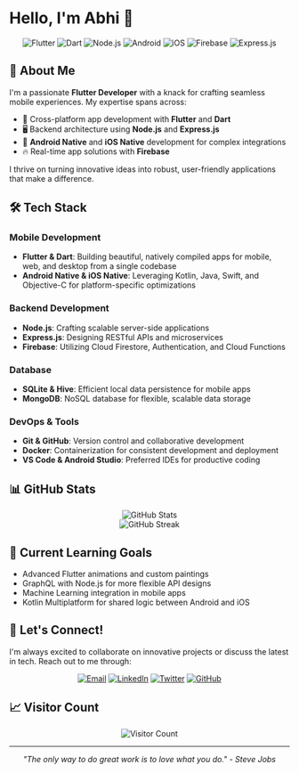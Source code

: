 # Hello, I'm Abhi 👋

<div align="center">
  <img src="https://img.shields.io/badge/Flutter-02569B?style=for-the-badge&logo=flutter&logoColor=white" alt="Flutter" />
  <img src="https://img.shields.io/badge/Dart-0175C2?style=for-the-badge&logo=dart&logoColor=white" alt="Dart" />
  <img src="https://img.shields.io/badge/Node.js-339933?style=for-the-badge&logo=nodedotjs&logoColor=white" alt="Node.js" />
  <img src="https://img.shields.io/badge/Android-3DDC84?style=for-the-badge&logo=android&logoColor=white" alt="Android" />
  <img src="https://img.shields.io/badge/iOS-000000?style=for-the-badge&logo=ios&logoColor=white" alt="iOS" />
  <img src="https://img.shields.io/badge/Firebase-FFCA28?style=for-the-badge&logo=firebase&logoColor=black" alt="Firebase" />
  <img src="https://img.shields.io/badge/Express.js-000000?style=for-the-badge&logo=express&logoColor=white" alt="Express.js" />
</div>

## 🚀 About Me

I'm a passionate **Flutter Developer** with a knack for crafting seamless mobile experiences. My expertise spans across:

- 📱 Cross-platform app development with **Flutter** and **Dart**
- 🖥️ Backend architecture using **Node.js** and **Express.js**
- 🤖 **Android Native** and **iOS Native** development for complex integrations
- 🔥 Real-time app solutions with **Firebase**

I thrive on turning innovative ideas into robust, user-friendly applications that make a difference.

## 🛠️ Tech Stack

### Mobile Development
- **Flutter & Dart**: Building beautiful, natively compiled apps for mobile, web, and desktop from a single codebase
- **Android Native & iOS Native**: Leveraging Kotlin, Java, Swift, and Objective-C for platform-specific optimizations

### Backend Development
- **Node.js**: Crafting scalable server-side applications
- **Express.js**: Designing RESTful APIs and microservices
- **Firebase**: Utilizing Cloud Firestore, Authentication, and Cloud Functions

### Database
- **SQLite & Hive**: Efficient local data persistence for mobile apps
- **MongoDB**: NoSQL database for flexible, scalable data storage

### DevOps & Tools
- **Git & GitHub**: Version control and collaborative development
- **Docker**: Containerization for consistent development and deployment
- **VS Code & Android Studio**: Preferred IDEs for productive coding

## 📊 GitHub Stats

<div align="center">
  <img src="https://github-readme-stats.vercel.app/api?username=abhi11029&show_icons=true&count_private=true&hide=contribs,prs&theme=radical" alt="GitHub Stats" />
</div>

<div align="center">
  <img src="https://github-readme-streak-stats.herokuapp.com/?user=abhi11029&theme=dark" alt="GitHub Streak" />
</div>

## 🌱 Current Learning Goals

- Advanced Flutter animations and custom paintings
- GraphQL with Node.js for more flexible API designs
- Machine Learning integration in mobile apps
- Kotlin Multiplatform for shared logic between Android and iOS

## 💬 Let's Connect!

I'm always excited to collaborate on innovative projects or discuss the latest in tech. Reach out to me through:

<div align="center">
  
  [![Email](https://img.shields.io/badge/Email-D14836?style=for-the-badge&logo=gmail&logoColor=white)](mailto:abhishekchoudhary9017@gmail.com)
  [![LinkedIn](https://img.shields.io/badge/LinkedIn-0077B5?style=for-the-badge&logo=linkedin&logoColor=white)](https://www.linkedin.com/in/abhishek-choudhary-4491a124b)
  [![Twitter](https://img.shields.io/badge/Twitter-1DA1F2?style=for-the-badge&logo=twitter&logoColor=white)](https://x.com/Abhi06222041?t=lf_D6ObGRmsOzTmICw1dAw&s=09)
  [![GitHub](https://img.shields.io/badge/GitHub-100000?style=for-the-badge&logo=github&logoColor=white)](https://github.com/abhi11029)

</div>

## 📈 Visitor Count

<div align="center">
  
  ![Visitor Count](https://profile-counter.glitch.me/abhi11029/count.svg)
  
</div>

---

<div align="center">
  <i>"The only way to do great work is to love what you do." - Steve Jobs</i>
</div>
